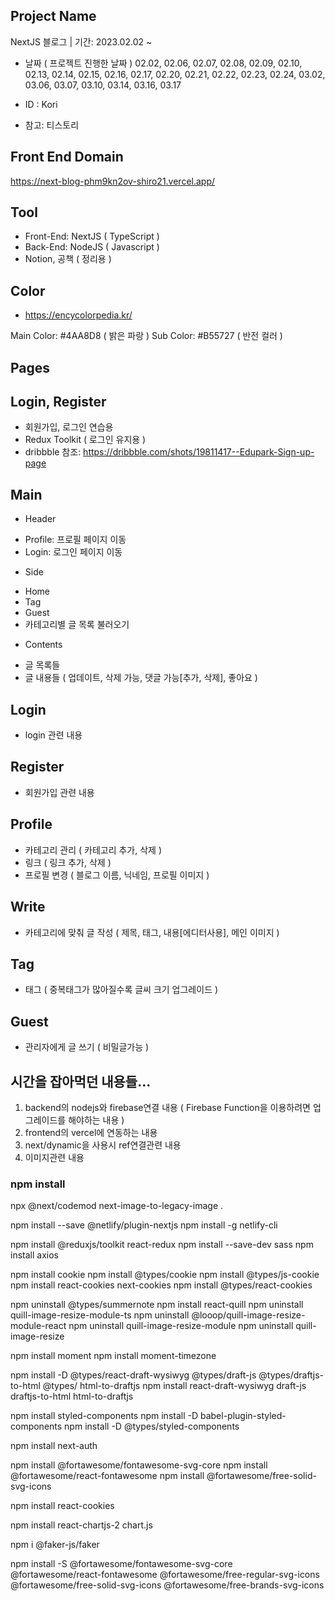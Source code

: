 ## Project Name
NextJS 블로그 | 기간: 2023.02.02 ~
* 날짜 ( 프로젝트 진행한 날짜 )
02.02, 02.06, 02.07, 02.08, 02.09, 02.10, 02.13, 02.14, 02.15, 02.16, 02.17, 02.20, 02.21, 02.22, 02.23, 02.24, 03.02, 03.06, 03.07, 03.10, 03.14, 03.16, 03.17

* ID : Kori

- 참고: 티스토리

## Front End Domain
https://next-blog-phm9kn2ov-shiro21.vercel.app/

## Tool
- Front-End: NextJS ( TypeScript )
- Back-End: NodeJS ( Javascript )
- Notion, 공책 ( 정리용 )

## Color
- https://encycolorpedia.kr/

Main Color: #4AA8D8 ( 밝은 파랑 )
Sub Color: #B55727 ( 반전 컬러 )

## Pages

## Login, Register
- 회원가입, 로그인 연습용
- Redux Toolkit ( 로그인 유지용 )
- dribbble 참조: https://dribbble.com/shots/19811417--Edupark-Sign-up-page

## Main
* Header
- Profile: 프로필 페이지 이동
- Login: 로그인 페이지 이동
* Side
- Home
- Tag
- Guest
- 카테고리별 글 목록 불러오기
* Contents
- 글 목록들
- 글 내용들 ( 업데이트, 삭제 가능, 댓글 가능[추가, 삭제], 좋아요 )

## Login
- login 관련 내용

## Register
- 회원가입 관련 내용

## Profile
- 카테고리 관리 ( 카테고리 추가, 삭제 )
- 링크 ( 링크 추가, 삭제 )
- 프로필 변경 ( 블로그 이름, 닉네임, 프로필 이미지 )

## Write
- 카테고리에 맞춰 글 작성 ( 제목, 태그, 내용[에디터사용], 메인 이미지 )

## Tag
- 태그 ( 중복태그가 많아질수록 글씨 크기 업그레이드 )

## Guest
- 관리자에게 글 쓰기 ( 비밀글가능 )


## 시간을 잡아먹던 내용들...
1. backend의 nodejs와 firebase연결 내용 ( Firebase Function을 이용하려면 업그레이드를 해야하는 내용 )
2. frontend의 vercel에 연동하는 내용
3. next/dynamic을 사용시 ref연결관련 내용
4. 이미지관련 내용



### npm install
npx @next/codemod next-image-to-legacy-image .

<!-- getServerSideProps를 위ㄴ -->
npm install --save @netlify/plugin-nextjs
npm install -g netlify-cli

npm install @reduxjs/toolkit react-redux
npm install --save-dev sass
npm install axios

npm install cookie
npm install @types/cookie
npm install @types/js-cookie
npm install react-cookies next-cookies
npm install @types/react-cookies

<!-- 에디터 ( SummerNote -> react-quill을 많이 사용한다고 하여 체택 ) -->
npm uninstall @types/summernote
npm install react-quill
npm uninstall quill-image-resize-module-ts
npm uninstall @looop/quill-image-resize-module-react
npm uninstall quill-image-resize-module
npm uninstall quill-image-resize

<!-- 모먼트 -->
npm install moment
npm install moment-timezone

npm install -D @types/react-draft-wysiwyg @types/draft-js @types/draftjs-to-html @types/
html-to-draftjs
npm install react-draft-wysiwyg draft-js draftjs-to-html html-to-draftjs
<!-- toast UI 업데이트 없음.. -->

<!-- styled 사용하기 -->
npm install styled-components
npm install -D babel-plugin-styled-components
npm install -D @types/styled-components


<!-- NEXT Auth ( https://next-auth.js.org/ ) -->
npm install next-auth

<!-- 폰트어썸 -->
npm install @fortawesome/fontawesome-svg-core
npm install @fortawesome/react-fontawesome
npm install @fortawesome/free-solid-svg-icons

<!-- React Cookie -->
npm install react-cookies

<!-- 차트JS -->
npm install react-chartjs-2 chart.js
<!-- 임시 데이터를 위해서 -->
npm i @faker-js/faker


<!-- Font Awesome Free -->
npm install -S @fortawesome/fontawesome-svg-core @fortawesome/react-fontawesome @fortawesome/free-regular-svg-icons @fortawesome/free-solid-svg-icons @fortawesome/free-brands-svg-icons